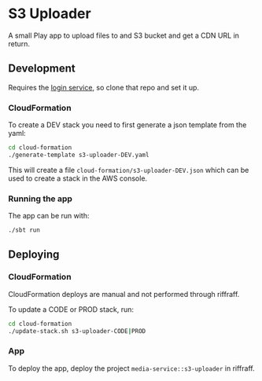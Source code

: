 # S3 Uploader

A small Play app to upload files to and S3 bucket and get a CDN URL in return.

## Development

Requires the [login service](https://github.com/guardian/login.gutools), so clone that repo and set it up.

### CloudFormation
To create a DEV stack you need to first generate a json template from the yaml:

```sh
cd cloud-formation
./generate-template s3-uploader-DEV.yaml
```

This will create a file `cloud-formation/s3-uploader-DEV.json` which can be used to create a stack in the AWS console.


### Running the app
The app can be run with:

```sh
./sbt run
```

## Deploying

### CloudFormation
CloudFormation deploys are manual and not performed through riffraff.

To update a CODE or PROD stack, run:

```sh
cd cloud-formation
./update-stack.sh s3-uploader-CODE|PROD
```

### App
To deploy the app, deploy the project `media-service::s3-uploader` in riffraff.